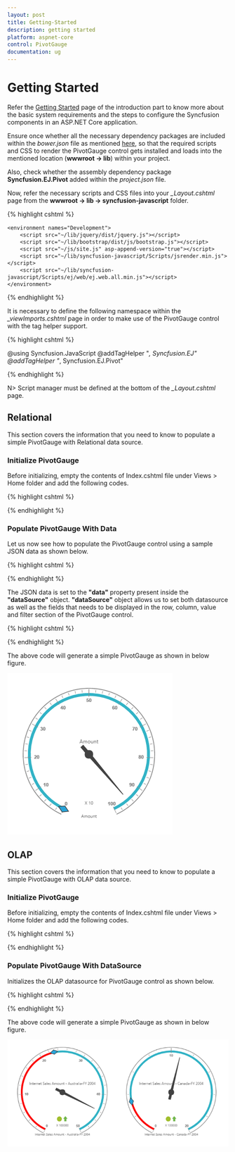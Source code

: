 ```yaml
---
layout: post
title: Getting-Started
description: getting started
platform: aspnet-core
control: PivotGauge
documentation: ug
---
```


# Getting Started

Refer the [Getting Started](/aspnet-core/getting-started) page of the introduction part to know more about the basic system requirements and the steps to configure the Syncfusion components in an ASP.NET Core application.

Ensure once whether all the necessary dependency packages are included within the *bower.json* file as mentioned [here](/aspnet-core/getting-started#configure-syncfusion-components-in-aspnet-core-application), so that the required scripts and CSS to render the PivotGauge control gets installed and loads into the mentioned location (**wwwroot -> lib**) within your project.

Also, check whether the assembly dependency package **Syncfusion.EJ.Pivot** added within the *project.json* file.

Now, refer the necessary scripts and CSS files into your *_Layout.cshtml* page from the **wwwroot -> lib -> syncfusion-javascript** folder.

{% highlight cshtml %}

<html>
<head>
    <environment names="Development">
        <link rel="stylesheet" href="~/lib/bootstrap/dist/css/bootstrap.css" />
        <link rel="stylesheet" href="~/css/site.css" />
        <link href="~/lib/syncfusion-javascript/Content/ej/web/default-theme/ej.web.all.min.css" rel="stylesheet" />
        <link href="~/lib/syncfusion-javascript/Content/ej/web/responsive-css/ej.responsive.css" rel="stylesheet" />
    </environment>
</head>
<body>

    <environment names="Development">
        <script src="~/lib/jquery/dist/jquery.js"></script>
        <script src="~/lib/bootstrap/dist/js/bootstrap.js"></script>
        <script src="~/js/site.js" asp-append-version="true"></script>
        <script src="~/lib/syncfusion-javascript/Scripts/jsrender.min.js"></script>
        <script src="~/lib/syncfusion-javascript/Scripts/ej/web/ej.web.all.min.js"></script>
    </environment>

</body>
</html>

{% endhighlight %}

It is necessary to define the following namespace within the *_viewImports.cshtml* page in order to make use of the PivotGauge control with the tag helper support.
 
{% highlight cshtml %}
 
@using Syncfusion.JavaScript
@addTagHelper "*, Syncfusion.EJ"
@addTagHelper "*, Syncfusion.EJ.Pivot"
    
{% endhighlight %}

N> Script manager must be defined at the bottom of the *_Layout.cshtml* page.

## Relational

This section covers the information that you need to know to populate a simple PivotGauge with Relational data source.

### Initialize PivotGauge

Before initializing, empty the contents of Index.cshtml file under Views > Home folder and add the following codes.

{% highlight cshtml %}

<ej-pivot-gauge id="PivotGauge1"></ej-pivot-gauge>

{% endhighlight %}

### Populate PivotGauge With Data

Let us now see how to populate the PivotGauge control using a sample JSON data as shown below. 

{% highlight cshtml %}

<ej-pivot-gauge id="PivotGauge1" load="onload"></ej-pivot-gauge>

<script type="text/javascript">
function onload(args) {
    args.model.dataSource.data = [
                    { Amount: 100, Country: "Canada", Date: "FY 2005", Product: "Bike", Quantity: 2, State: "Alberta" },
                    { Amount: 200, Country: "Canada", Date: "FY 2006", Product: "Van", Quantity: 3, State: "British Columbia" },
                    { Amount: 300, Country: "Canada", Date: "FY 2007", Product: "Car", Quantity: 4, State: "Brunswick" },
                    { Amount: 150, Country: "Canada", Date: "FY 2008", Product: "Bike", Quantity: 3, State: "Manitoba" },
                    { Amount: 200, Country: "Canada", Date: "FY 2006", Product: "Car", Quantity: 4, State: "Ontario" },
                    { Amount: 100, Country: "Canada", Date: "FY 2007", Product: "Van", Quantity: 1, State: "Quebec" },
                    { Amount: 200, Country: "France", Date: "FY 2005", Product: "Bike", Quantity: 2, State: "Charente-Maritime" },
                    { Amount: 250, Country: "France", Date: "FY 2006", Product: "Van", Quantity: 4, State: "Essonne" },
                    { Amount: 300, Country: "France", Date: "FY 2007", Product: "Car", Quantity: 3, State: "Garonne (Haute)" },
                    { Amount: 150, Country: "France", Date: "FY 2008", Product: "Van", Quantity: 2, State: "Gers" },
                    { Amount: 200, Country: "Germany", Date: "FY 2006", Product: "Van", Quantity: 3, State: "Bayern" },
                    { Amount: 250, Country: "Germany", Date: "FY 2007", Product: "Car", Quantity: 3, State: "Brandenburg" },
                    { Amount: 150, Country: "Germany", Date: "FY 2008", Product: "Car", Quantity: 4, State: "Hamburg" },
                    { Amount: 200, Country: "Germany", Date: "FY 2008", Product: "Bike", Quantity: 4, State: "Hessen" },
                    { Amount: 150, Country: "Germany", Date: "FY 2007", Product: "Van", Quantity: 3, State: "Nordrhein-Westfalen" },
                    { Amount: 100, Country: "Germany", Date: "FY 2005", Product: "Bike", Quantity: 2, State: "Saarland" },
                    { Amount: 150, Country: "United Kingdom", Date: "FY 2008", Product: "Bike", Quantity: 5, State: "England" },
                    { Amount: 250, Country: "United States", Date: "FY 2007", Product: "Car", Quantity: 4, State: "Alabama" },
                    { Amount: 200, Country: "United States", Date: "FY 2005", Product: "Van", Quantity: 4, State: "California" },
                    { Amount: 100, Country: "United States", Date: "FY 2006", Product: "Bike", Quantity: 2, State: "Colorado" },
                    { Amount: 150, Country: "United States", Date: "FY 2008", Product: "Car", Quantity: 3, State: "New Mexico" },
                    { Amount: 200, Country: "United States", Date: "FY 2005", Product: "Bike", Quantity: 4, State: "New York" },
                    { Amount: 250, Country: "United States", Date: "FY 2008", Product: "Car", Quantity: 3, State: "North Carolina" },
                    { Amount: 300, Country: "United States", Date: "FY 2007", Product: "Van", Quantity: 4, State: "South Carolina" }
    ];
}
</script>
    
{% endhighlight %}

The JSON data is set to the **"data"** property present inside the **"dataSource"** object. **"dataSource"** object allows us to set both datasource as well as the fields that needs to be displayed in the row, column, value and filter section of the PivotGauge control.
  
{% highlight cshtml %}
  
<ej-pivot-gauge id="PivotGauge1" background-color="transparent" load="onload">
    <e-data-source>
        <e-pivot-rows>
            <e-row-field field-name="Country" field-caption="Country"></e-row-field>
        </e-pivot-rows>
        <e-pivot-columns>
            <e-column-field field-name="Product" field-caption="Product"></e-column-field>
        </e-pivot-columns>
        <e-pivot-values>
            <e-value-field field-name="Amount" field-caption="Amount"></e-value-field>
        </e-pivot-values>
    </e-data-source>
    <e-scales>
        <e-circular-scales show-ranges="true" radius="150" show-scale-bar="true" size="1" show-indicators="true" show-labels="true">
            <e-border width="0.5"></e-border>
            <e-pointer-collections>
                <e-pointers show-back-needle="true" back-needle-length="20" length="125" width="7"></e-pointers>
                <e-pointers type="Marker" marker-type="Diamond" distance-from-scale="5" placement="Center" background-color="#29A4D9" length="25" width="15"></e-pointers>
            </e-pointer-collections>
            <e-tick-collections>
                <e-ticks type="Major" distance-from-scale="2" height="16" width="1" color="#8c8c8c"></e-ticks>
                <e-ticks type="Minor" height="6" width="1" distance-from-scale="2" color="#8c8c8c"></e-ticks>
            </e-tick-collections>
            <e-circular-range-collections>
                <e-circular-ranges distance-from-scale="-5" background-color="#fc0606">
                    <e-border color="#fc0606"></e-border>
                </e-circular-ranges>
                <e-circular-ranges distance-from-scale="-5"></e-circular-ranges>
            </e-circular-range-collections>
            <e-custom-label-collections>
                <e-circular-custom-labels color="#666666">
                    <e-custom-position x="180" y="290"></e-custom-position>
                    <e-custom-font size="10px" font-family="Segoe U" font-style="Normal"></e-custom-font>
                </e-circular-custom-labels>
                <e-circular-custom-labels color="#666666">
                    <e-custom-position x="180" y="320"></e-custom-position>
                    <e-custom-font size="10px" font-family="Segoe U" font-style="Normal"></e-custom-font>
                </e-circular-custom-labels>
                <e-circular-custom-labels color="#666666">
                    <e-custom-position x="180" y="150"></e-custom-position>
                    <e-custom-font size="10px" font-family="Segoe U" font-style="Normal"></e-custom-font>
                </e-circular-custom-labels>
            </e-custom-label-collections>
        </e-circular-scales>
    </e-scales>
    <e-label-format-settings decimal-places="2"></e-label-format-settings>
</ej-pivot-gauge>

{% endhighlight %}

The above code will generate a simple PivotGauge as shown in below figure.

![](Getting-Started_images/purejs.png)

## OLAP

This section covers the information that you need to know to populate a simple PivotGauge with OLAP data source.

### Initialize PivotGauge

Before initializing, empty the contents of Index.cshtml file under Views > Home folder and add the following codes.

{% highlight cshtml %}

<ej-pivot-gauge id="PivotGauge1"></ej-pivot-gauge>

{% endhighlight %}

### Populate PivotGauge With DataSource

Initializes the OLAP datasource for PivotGauge control as shown below.

{% highlight cshtml %}

<ej-pivot-gauge id="PivotGauge1" background-color="transparent" load="onLoad">
    <e-data-source catalog="Adventure Works DW 2008 SE" cube="Adventure Works" data="//bi.syncfusion.com/olap/msmdpump.dll">
        <e-pivot-rows>
            <e-row-field field-name="[Date].[Fiscal]"></e-row-field>
        </e-pivot-rows>
        <e-pivot-columns>
            <e-column-field field-name="[Customer].[Customer Geography]"></e-column-field>
        </e-pivot-columns>
        <e-pivot-values>
            <e-value-field axis="Column">
                <e-measures>
                    <e-measure-items field-name="[Measures].[Internet Sales Amount]"></e-measure-items>
                </e-measures>
            </e-value-field>
        </e-pivot-values>
    </e-data-source>
    <e-scales>
        <e-circular-scales show-ranges="true" radius="150" show-ticks="true" show-pointers="true" show-scale-bar="true" size="1" show-indicators="true" show-labels="true">
            <e-border width="0.5"></e-border>
            <e-pointer-collections>
                <e-pointers show-back-needle="true" back-needle-length="20" length="125" width="7"></e-pointers>
                <e-pointers type="Marker" marker-type="Diamond" distance-from-scale="5" placement="Center" background-color="#29A4D9" length="25" width="15"></e-pointers>
            </e-pointer-collections>
            <e-tick-collections>
                <e-ticks type="Major" distance-from-scale="2" height="16" width="1" color="#8c8c8c"></e-ticks>
                <e-ticks type="Minor" height="6" width="1" distance-from-scale="2" color="#8c8c8c"></e-ticks>
            </e-tick-collections>
            <e-circular-range-collections>
                <e-circular-ranges distance-from-scale="-5" background-color="#fc0606">
                    <e-border color="#fc0606"></e-border>
                </e-circular-ranges>
                <e-circular-ranges distance-from-scale="-5"></e-circular-ranges>
            </e-circular-range-collections>
            <e-custom-label-collections>
                <e-circular-custom-labels color="#666666">
                    <e-custom-position x="180" y="290"></e-custom-position>
                    <e-custom-font size="10px" font-family="Segoe U" font-style="Normal"></e-custom-font>
                </e-circular-custom-labels>
                <e-circular-custom-labels color="#666666">
                    <e-custom-position x="180" y="320"></e-custom-position>
                    <e-custom-font size="10px" font-family="Segoe U" font-style="Normal"></e-custom-font>
                </e-circular-custom-labels>
                <e-circular-custom-labels color="#666666">
                    <e-custom-position x="180" y="150"></e-custom-position>
                    <e-custom-font size="10px" font-family="Segoe U" font-style="Normal"></e-custom-font>
                </e-circular-custom-labels>
            </e-custom-label-collections>
        </e-circular-scales>
    </e-scales>
    <e-label-format-settings decimal-places="2"></e-label-format-settings>
</ej-pivot-gauge>

<script type="text/javascript">
    function onLoad(args) {
        args.model.dataSource.rows[0].filterItems = { values: ["[Date].[Fiscal].[Fiscal Year].&amp;[2004]"] };
    }
</script>

{% endhighlight %}

The above code will generate a simple PivotGauge as shown in below figure.

![](Getting-Started_images/Olap.png)
